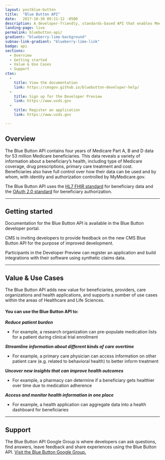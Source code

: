 ```yaml
---
layout: postblue-button
title:  "Blue Button API"
date:   2017-10-30 09:21:12 -0500
description: A developer-friendly, standards-based API that enables Medicare beneficiaries to connect their claims data to applications, services and research programs they trust.
landing-page: live
permalink: bluebutton-api/
gradient: "blueberry-lime-background"
subnav-link-gradient: "blueberry-lime-link"
badge: api
sections:
  - Overview
  - Getting started
  - Value & Use Cases
  - Support
ctas:
  -
    title: View the documentation
    link: https://cmsgov.github.io/bluebutton-developer-help/
  -
    title: Sign up for the Developer Preview
    link: https://www.usds.gov
  -
    title: Register an application
    link: https://www.usds.gov

---
```


## Overview

The Blue Button API contains four years of Medicare Part A, B and D data for 53 million Medicare beneficiaries.
This data reveals a variety of information about a beneficiary’s health, including type of Medicare coverage, drug prescriptions, primary care treatment and cost. Beneficiaries also have full control over how their data can be used and by whom, with identity and authorization controlled by MyMedicare.gov.

The Blue Button API uses the [HL7 FHIR standard](https://www.hl7.org/fhir/) for beneficiary data and the [OAuth 2.0 standard](https://oauth.net/2/) for beneficiary authorization.

---

## Getting started

Documentation for the Blue Button API is available in the Blue Button developer portal.

CMS is inviting developers to provide feedback on the new CMS Blue Button API for the purpose of improved development.

Participants in the Developer Preview can register an application and build integrations with their software using synthetic claims data.

---

## Value & Use Cases

The Blue Button API adds new value for beneficiaries, providers, care organizations and health applications, and supports a number of use cases within the areas of Healthcare and Life Sciences.

#### You can use the Blue Button API to:

**_Reduce patient burden_**

- For example, a research organization can pre-populate medication lists for a patient during clinical trial enrollment

**_Streamline information about different kinds of care overtime_**

- For example, a primary care physician can access information on other patient care (e.g. related to behavioral health) to better inform treatment

**_Uncover new insights that can improve health outcomes_**

- For example, a pharmacy can determine if a beneficiary gets healthier over time due to medication adherence

**_Access and monitor health information in one place_**

- For example, a health application can aggregate data into a health dashboard for beneficiaries

---

## Support

The Blue Button API Google Group is where developers can ask questions, find answers, leave feedback and share experiences using the Blue Button API. [Visit the Blue Button Google Group.](www.google.com)
